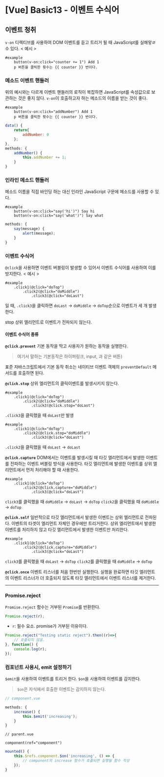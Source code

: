 # [Vue] Basic13 - 이벤트 수식어

## 이벤트 청취
`v-on` 디렉티브를 사용하여 DOM 이벤트를 듣고 트리거 될 때 JavaScript를 실해앟ㄹ 수 있다.
< 예시 >
```pug
#example
	button(v-on:click="counter += 1") Add 1
	p 버튼을 클릭한 횟수는 {{ counter }} 번이다.
```

### 메소드 이벤트 핸들러
위의 예시와는 다르게 이벤트 핸들러의 로직이 복잡하면 JavaScript를 속성값으로 보관하는 것은 좋지 않다.
`v-on`이 호출하고자 하는 메소드의 이름을 받는 것이 좋다.
```pug
#example
	button(v-on:click="addNumber") Add 1
	p 버튼을 클릭한 횟수는 {{ counter }} 번이다.
```
```js
data() {
	return{
		addNumber: 0
	};
},
methods: {
	addNumber() {
		this.addNumber += 1;
	}
}
```

### 인라인 메소드 핸들러
메소드 이름을 직접 바인딩 하는 대신 인라인 JavaScript 구문에 메소드를 사용할 수 있다.
```pug
#example
	button(v-on:click="say('hi')") Say hi
	button(v-on:click="say('what')") Say what
```
```js
methods: {
	say(message) {
		alert(message);
	}
}
```


### 이벤트 수식어
`@click`을 사용하면 이벤트 버블링이 발생할 수 있어서 이벤트 수식어를 사용하여 이를 방지한다.
< 예시 >
```pug
#example
	.click1(@click="doTop")
		.click2(@click="doMiddle")
			.click3(@click="doLast")
```
일 때,
`.click3`을 클릭하면 
`doLast` -> `doMiddle` -> `doTop`순으로 이벤트가 세 개 발생한다.

stop
상위 엘리먼트로 이벤트가 전파되지 않는다.

#### 이벤트 수식어 종류
**`@click.prevent`**
기본 동작을 막고 사용자가 원하는 동작을 실행한다.
> 여기서 말하는 기본동작은 하이퍼링크, input, 과 같은 버튼)
> 
표준 자바스크립트에서 기본 동작 취소는 네이티브 이벤트 객체의 `preventDefault` 메서드를 호출하면 된다.

**`@click.stop`**
상위 엘리먼트의 클릭이벤트를 발생시키지 않는다.
```pug
#example
	.click1(@click="doTop")
		.click2(@click="doMiddle")
			.click3(@click.stop="doLast")
```
`.click3`을 클릭했을 때 `doLast`만 발생
```pug
#example
	.click1(@click="doTop")
		.click2(@click.stop="doMiddle")
			.click3(@click="doLast")
```
`.click2`을 클릭했을 때 `doLast` -> `doLast`

**`@click.capture`**
DOM에서는 이벤트를 발생시킬 때 타깃 엘리먼트에서 발생한 이벤트를 전파하는 이벤트 버블링 방식을 사용한다.
타깃 엘리먼트에 발생한 이벤트를 상위 엘리먼트에서 먼저 처리해야 할 때 사용한다.
```pug
#example
	.click1(@click="doTop")
		.click2(@click.capture="doMiddle")
			.click3(@click="doLast")
```
`click3`를 클릭했을 때 `doMiddle` -> `doLast` -> `doTop`
`click2`을 클릭했을 때 `doMiddle` -> `doTop`

**`@click.self`**
일반적으로 타깃 엘리먼트에서 발생한 이벤트는 상위 엘리먼트로 전파된다.
이벤트의 타겟이 엘리먼트 자체인 경우에만 트리거한다.
상위 엘리먼트에서 발생한 이벤트를 처리하지 않고 타깃 엘리먼트에서 발생한 이벤트만 처리한다.
```pug
#example
	.click1(@click="doTop")
		.click2(@click.capture="doMiddle")
			.click3(@click="doLast")
```
`click3`를 클릭했을 때 `doLast` -> `doTop` 
`click2`를 클릭했을 때 `doMiddle`  -> `doTop`

**`@click.once`**
이벤트 리스너를 처음 한번만 실행한다.
실행을 완료하면 타깃 엘리먼트의 이벤트 리스너가 더 호출되지 않도록 타깃 엘리먼트에서 이벤트 리스너를 제거한다.

------------------------------

### Promise.reject

`Promise.reject` 함수는 거부된 `Promise`를 반환한다.
```javascript
Promise.reject(r);
```
- `r`: 필수 요소. promise가 거부된 이유이다.

```javascript
Promise.reject("Testing static reject").then((r)=>{
	// 호출되지 않음.	
}, function() {
	console.log(r);
});
```

### 컴포넌트 사용시, emit 설정하기

`$emit`을 사용하여 이벤트를 트리거 한다.
`$on`을 사용하여 이벤트를 감지한다.
> `$on`은 자식에서 호출한 이벤트는 감지하지 않는다.

```javascript
// component.vue

methods: {
	increase() {
		this.$emit('increasing');
	}
}
```

```pug
// parent.vue

component(ref="component")
```
```javascript
mounted() {
	this.$refs.component.$on('increasing', () => {
		// component의 increase 함수가 호출되면 실행될 함수 작성
	});
}
```